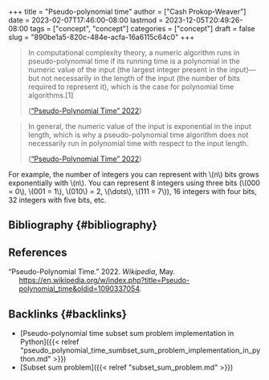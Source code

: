 +++
title = "Pseudo-polynomial time"
author = ["Cash Prokop-Weaver"]
date = 2023-02-07T17:46:00-08:00
lastmod = 2023-12-05T20:49:26-08:00
tags = ["concept", "concept"]
categories = ["concept"]
draft = false
slug = "890be1a5-820c-484e-acfa-16a6115c64c0"
+++

> In computational complexity theory, a numeric algorithm runs in pseudo-polynomial time if its running time is a polynomial in the numeric value of the input (the largest integer present in the input)—but not necessarily in the length of the input (the number of bits required to represent it), which is the case for polynomial time algorithms.[1]
>
> (<a href="#citeproc_bib_item_1">“Pseudo-Polynomial Time” 2022</a>)

<!--quoteend-->

> In general, the numeric value of the input is exponential in the input length, which is why a pseudo-polynomial time algorithm does not necessarily run in polynomial time with respect to the input length.
>
> (<a href="#citeproc_bib_item_1">“Pseudo-Polynomial Time” 2022</a>)

For example, the number of integers you can represent with \\(n\\) bits grows exponentially with \\(n\\). You can represent 8 integers using three bits (\\(000 = 0\\), \\(001 = 1\\), \\(010\\) = 2, \\(\dots\\), \\(111 = 7\\)), 16 integers with four bits, 32 integers with five bits, etc.


## Bibliography {#bibliography}

## References

<style>.csl-entry{text-indent: -1.5em; margin-left: 1.5em;}</style><div class="csl-bib-body">
  <div class="csl-entry"><a id="citeproc_bib_item_1"></a>“Pseudo-Polynomial Time.” 2022. <i>Wikipedia</i>, May. <a href="https://en.wikipedia.org/w/index.php?title=Pseudo-polynomial_time&oldid=1090337054">https://en.wikipedia.org/w/index.php?title=Pseudo-polynomial_time&#38;oldid=1090337054</a>.</div>
</div>


## Backlinks {#backlinks}

-   [Pseudo-polynomial time subset sum problem implementation in Python]({{< relref "pseudo_polynomial_time_sumbset_sum_problem_implementation_in_python.md" >}})
-   [Subset sum problem]({{< relref "subset_sum_problem.md" >}})
